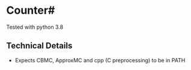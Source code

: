 # Counter#
Tested with python 3.8

## Technical Details
- Expects CBMC, ApproxMC and cpp (C preprocessing) to be in PATH